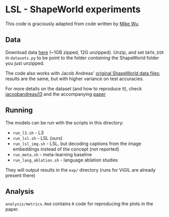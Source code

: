 # LSL - ShapeWorld experiments

This code is graciously adapted from code written by [Mike Wu](https://www.mikehwu.com/).

## Data

Download data [here](http://nlp.stanford.edu/data/muj/shapeworld_4k.zip)
(~1GB zipped, 12G unzipped). Unzip, and set `DATA_DIR` in `datasets.py` to be
point to the folder *containing* the ShapeWorld folder you just unzipped.

The code also works with Jacob Andreas' [original ShapeWorld data
files](http://people.eecs.berkeley.edu/~jda/data/shapeworld.tar.gz); results
are the same, but with higher variance on test accuracies.

For more details on the dataset (and how to reproduce it), check
[jacoobandreas/l3](https://github.com/jacobandreas/l3) and the accompanying
[paper](https://arxiv.org/abs/1711.00482)

## Running

The models can be run with the scripts in this directory:

- `run_l3.sh` - L3
- `run_lsl.sh` - LSL (ours)
- `run_lsl_img.sh` - LSL, but decoding captions from the image embeddings
    instead of the concept (not reported)
- `run_meta.sh` - meta-learning baseline
- `run_lang_ablation.sh` - language ablation studies

They will output results in the `exp/` directory (runs for ViGIL are already
present there)

## Analysis

`analysis/metrics.Rmd` contains `R` code for reproducing the plots in the
paper.
